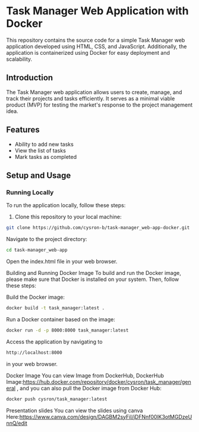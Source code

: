 # Task Manager Web Application with Docker

This repository contains the source code for a simple Task Manager web application developed using HTML, CSS, and JavaScript. Additionally, the application is containerized using Docker for easy deployment and scalability.

## Introduction

The Task Manager web application allows users to create, manage, and track their projects and tasks efficiently. It serves as a minimal viable product (MVP) for testing the market's response to the project management idea.

## Features

- Ability to add new tasks
- View the list of tasks
- Mark tasks as completed

## Setup and Usage

### Running Locally

To run the application locally, follow these steps:

1. Clone this repository to your local machine:

```bash
git clone https://github.com/cysron-b/task-manager_web-app-docker.git
````
   
Navigate to the project directory:
```bash
cd task-manager_web-app
````
Open the index.html file in your web browser.


Building and Running Docker Image
To build and run the Docker image, please make sure that Docker is installed on your system. Then, follow these steps:


Build the Docker image:
```bash
docker build -t task_manager:latest .
````

Run a Docker container based on the image:
```bash
docker run -d -p 8000:8000 task_manager:latest
````
Access the application by navigating to 
```bash
http://localhost:8000
````
in your web browser.

Docker Image
You can view Image from DockerHub, DockerHub Image:https://hub.docker.com/repository/docker/cysron/task_manager/general , and you can also pull the Docker image from Docker Hub:
```bash
docker push cysron/task_manager:latest
````
Presentation slides
You can view the slides using canva 
Here:https://www.canva.com/design/DAGBM2syFiI/jDFNnf00lK3otMGDzeUnnQ/edit
